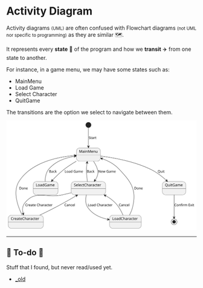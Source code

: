 # Activity Diagram

<div class="row row-cols-md-2"><div>

Activity diagrams <small>(UML)</small> are often confused with Flowchart diagrams <small>(not UML nor specific to programming)</small> as they are similar 🗺️.

It represents every **state** 📍 of the program and how we **transit** ✈️ from one state to another.

For instance, in a game menu, we may have some states such as:

* MainMenu
* Load Game
* Select Character
* QuitGame

The transitions are the option we select to navigate between them.
</div><div>

![Activity Diagram Example](_uml/example.svg)
</div></div>

<hr class="sep-both">

## 👻 To-do 👻

Stuff that I found, but never read/used yet.

<div class="row row-cols-md-2"><div>

* [_old](_old.md)
</div><div>
</div></div>